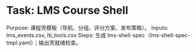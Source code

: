 # Task: LMS Course Shell

Purpose: 课程壳模板（导航、分组、评分方案、发布策略）。
Inputs: lms_events.csv, lti_tools.csv
Steps: 生成 lms-shell-spec（lms-shell-spec-tmpl.yaml）；输出壳就绪检查。
